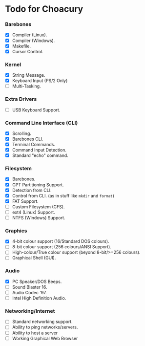 # Todo for Choacury

### Barebones

- [x] Compiler (Linux).
- [x] Compiler (Windows).
- [x] Makefile.
- [x] Cursor Control.

### Kernel
- [x] String Message.
- [x] Keyboard Input (PS/2 Only)
- [ ] Multi-Tasking.

### Extra Drivers
- [ ] USB Keyboard Support.

### Command Line Interface (CLI)
- [x] Scrolling.
- [x] Barebones CLI.
- [x] Terminal Commands.
- [x] Command Input Detection.
- [x] Standard "echo" command.

### Filesystem
- [x] Barebones.
- [x] GPT Partitioning Support.
- [x] Detection from CLI.
- [x] Control from CLI. (as in stuff like `mkdir` and `format`)
- [x] FAT Support.
- [ ] Custom Filesystem (CFS).
- [ ] ext4 (Linux) Support.
- [ ] NTFS (Windows) Support.

### Graphics
- [x] 4-bit colour support (16/Standard DOS colours).
- [ ] 8-bit colour support (256 colours/ANSI Support).
- [ ] High-colour/True colour support (beyond 8-bit/>=256 colours).
- [ ] Graphical Shell (GUI).

### Audio
- [x] PC Speaker/DOS Beeps.
- [ ] Sound Blaster 16.
- [ ] Audio Codec '97.
- [ ] Intel High Definition Audio.

### Networking/Internet
- [ ] Standard networking support.
- [ ] Ability to ping networks/servers.
- [ ] Ability to host a server
- [ ] Working Graphical Web Browser
